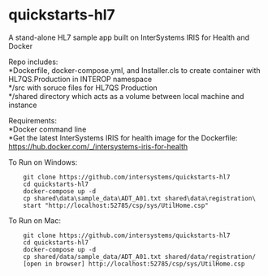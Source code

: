﻿# quickstarts-hl7  

A stand-alone HL7 sample app built on InterSystems IRIS for Health and Docker  

Repo includes:   
*Dockerfile, docker-compose.yml, and Installer.cls to create container with HL7QS.Production in INTEROP namespace  
*/src with soruce files for HL7QS Production  
*/shared directory which acts as a volume between local machine and instance  

Requirements:  
*Docker command line  
*Get the latest InterSystems IRIS for health image for the Dockerfile: https://hub.docker.com/_/intersystems-iris-for-health  

To Run on Windows:  
```
	git clone https://github.com/intersystems/quickstarts-hl7  
	cd quickstarts-hl7  
	docker-compose up -d  
	cp shared\data\sample_data\ADT_A01.txt shared\data\registration\  
	start "http://localhost:52785/csp/sys/UtilHome.csp"  
```
To Run on Mac:  
```
	git clone https://github.com/intersystems/quickstarts-hl7  
	cd quickstarts-hl7  
	docker-compose up -d  
	cp shared/data/sample_data/ADT_A01.txt shared/data/registration/  
	[open in browser] http://localhost:52785/csp/sys/UtilHome.csp  
```
